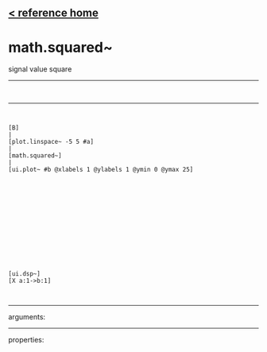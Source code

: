 [< reference home](index.html)
---

# math.squared~


signal value square

---

<br>


---


```


[B]
|
[plot.linspace~ -5 5 #a]
|
[math.squared~]
|
[ui.plot~ #b @xlabels 1 @ylabels 1 @ymin 0 @ymax 25]














[ui.dsp~]
[X a:1->b:1]

            
```

---
arguments:


---
properties:


